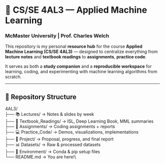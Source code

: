 # 🤖 CS/SE 4AL3 — Applied Machine Learning  
### McMaster University | Prof. Charles Welch  

This repository is my personal **resource hub** for the course **Applied Machine Learning (CS/SE 4AL3)** — designed to centralize everything from **lecture notes** and **textbook readings** to **assignments**, **practice code**.  

It serves as both a **study companion** and a **reproducible workspace** for learning, coding, and experimenting with machine learning algorithms from scratch.

---

## 🧱 Repository Structure
4AL3/ \
├── 📚 Lectures/ → Notes & slides by week\
├── 📗 Textbook_Readings/ → ISL, Deep Learning Book, MML summaries \
├── 🧠 Assignments/ → Coding assignments + reports\
├── 💻 Practice_Code/ → Demos, visualizations, implementations\
├── 🧩 Project/ → Proposal, progress, and final report\
├── 📊 Datasets/ → Raw & processed datasets\
├── 🔧 Environment/ → Conda & pip setup files\
└── README.md → You are here!\

